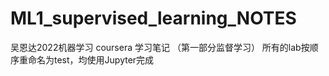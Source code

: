 # ML1_supervised_learning_NOTES
吴恩达2022机器学习 coursera 学习笔记 （第一部分监督学习）
所有的lab按顺序重命名为test，均使用Jupyter完成
